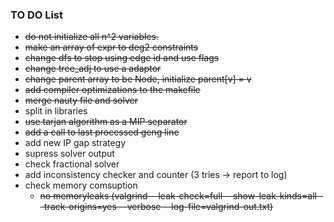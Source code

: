 ### TO DO List
* ~~do not initialize all n^2 variables.~~
* ~~make an array of expr to deg2 constraints~~
* ~~change dfs to stop using edge id and use flags~~
* ~~change tree_adj to use a adaptor~~
* ~~change parent array to be Node, initialize parent[v] = v~~
* ~~add compiler optimizations to the makefile~~
* ~~merge nauty file and solver~~
* split in libraries
* ~~use tarjan algorithm as a MIP separator~~
* ~~add a call to last processed geng line~~
* add new IP gap strategy
* supress solver output
* check fractional solver
* add inconsistency checker and counter (3 tries -> report to log)
* check memory comsuption
	* ~~no memoryleaks (valgrind --leak-check=full --show-leak-kinds=all --track-origins=yes --verbose --log-file=valgrind-out.txt)~~
	